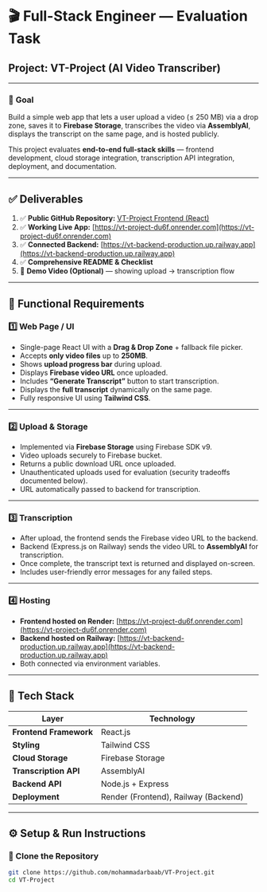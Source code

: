 # 🎬 Full-Stack Engineer — Evaluation Task  
## Project: VT-Project (AI Video Transcriber)

---

### 🧠 **Goal**

Build a simple web app that lets a user upload a video (≤ 250 MB) via a drop zone, saves it to **Firebase Storage**, transcribes the video via **AssemblyAI**, displays the transcript on the same page, and is hosted publicly.  

This project evaluates **end-to-end full-stack skills** — frontend development, cloud storage integration, transcription API integration, deployment, and documentation.

---

## ✅ **Deliverables**

1. ✅ **Public GitHub Repository:** [VT-Project Frontend (React)](https://github.com/mohammadarbaab/VT-Project)  
2. ✅ **Working Live App:** [https://vt-project-du6f.onrender.com](https://vt-project-du6f.onrender.com)  
3. ✅ **Connected Backend:** [https://vt-backend-production.up.railway.app](https://vt-backend-production.up.railway.app)  
4. ✅ **Comprehensive README & Checklist**  
5. 🎥 **Demo Video (Optional)** — showing upload → transcription flow  

---

## 🧩 **Functional Requirements**

### 1️⃣ Web Page / UI
- Single-page React UI with a **Drag & Drop Zone** + fallback file picker.  
- Accepts **only video files** up to **250MB**.  
- Shows **upload progress bar** during upload.  
- Displays **Firebase video URL** once uploaded.  
- Includes **“Generate Transcript”** button to start transcription.  
- Displays the **full transcript** dynamically on the same page.  
- Fully responsive UI using **Tailwind CSS**.  

---

### 2️⃣ Upload & Storage
- Implemented via **Firebase Storage** using Firebase SDK v9.  
- Video uploads securely to Firebase bucket.  
- Returns a public download URL once uploaded.  
- Unauthenticated uploads used for evaluation (security tradeoffs documented below).  
- URL automatically passed to backend for transcription.  

---

### 3️⃣ Transcription
- After upload, the frontend sends the Firebase video URL to the backend.  
- Backend (Express.js on Railway) sends the video URL to **AssemblyAI** for transcription.  
- Once complete, the transcript text is returned and displayed on-screen.  
- Includes user-friendly error messages for any failed steps.  

---

### 4️⃣ Hosting
- **Frontend hosted on Render:** [https://vt-project-du6f.onrender.com](https://vt-project-du6f.onrender.com)  
- **Backend hosted on Railway:** [https://vt-backend-production.up.railway.app](https://vt-backend-production.up.railway.app)  
- Both connected via environment variables.  

---

## 🧱 **Tech Stack**

| Layer | Technology |
|-------|-------------|
| **Frontend Framework** | React.js |
| **Styling** | Tailwind CSS |
| **Cloud Storage** | Firebase Storage |
| **Transcription API** | AssemblyAI |
| **Backend API** | Node.js + Express |
| **Deployment** | Render (Frontend), Railway (Backend) |

---

## ⚙️ **Setup & Run Instructions**

### 🧩 Clone the Repository
```bash
git clone https://github.com/mohammadarbaab/VT-Project.git
cd VT-Project